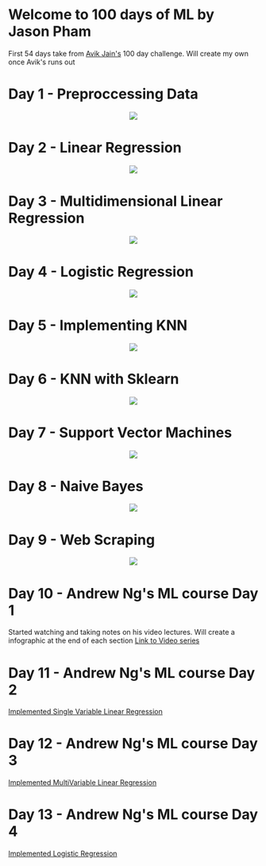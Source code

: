 # Welcome to 100 days of ML by Jason Pham

First 54 days take from [Avik Jain's](https://github.com/Avik-Jain/100-Days-Of-ML-Code) 100 day challenge. Will create my own once Avik's runs out


# Day 1 - Preproccessing Data

<p align="center">
  <img src="images/day1.png"/>
</p>

# Day 2 - Linear Regression

<p align="center">
  <img src="images/day2.png"/>
</p>

# Day 3 - Multidimensional Linear Regression

<p align="center">
  <img src="images/day3.png"/>
</p>

# Day 4 - Logistic Regression

<p align="center">
  <img src="images/day4.png"/>
</p>

# Day 5 - Implementing KNN

<p align="center">
  <img src="images/day5.png"/>
</p>

# Day 6 - KNN with Sklearn

<p align="center">
  <img src="images/day6.png"/>
</p>

# Day 7 - Support Vector Machines

<p align="center">
  <img src="images/day7.png"/>
</p>

# Day 8 - Naive Bayes

<p align="center">
  <img src="images/day8.png"/>
</p>

# Day 9 - Web Scraping

<p align="center">
  <img src="images/day9.png"/>
</p>

# Day 10 - Andrew Ng's ML course Day 1

Started watching and taking notes on his video lectures. Will create a infographic at the end of each section
[Link to Video series](https://www.youtube.com/watch?v=kHwlB_j7Hkc&list=PLLssT5z_DsK-h9vYZkQkYNWcItqhlRJLN&index=4)

# Day 11 - Andrew Ng's ML course Day 2

[Implemented Single Variable Linear Regression](/Day%2011/day-11.ipynb)

# Day 12 - Andrew Ng's ML course Day 3

[Implemented MultiVariable Linear Regression](/Day%2012/day-12.ipynb)

# Day 13 - Andrew Ng's ML course Day 4

[Implemented Logistic Regression](/Day%2013/day-13.ipynb)
